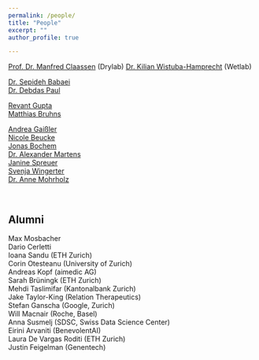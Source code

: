 ```yaml
---
permalink: /people/
title: "People"
excerpt: ""
author_profile: true

---
```



[Prof. Dr. Manfred Claassen](../people/manfred-claassen.md) (Drylab)  [Dr.  Kilian Wistuba-Hamprecht](../people/kilian-wistuba-hamprecht.md) (Wetlab)

[Dr. Sepideh Babaei](../people/sepideh-babaei.md)<br/>
[Dr. Debdas Paul](../people/debdas-paul.md)

[Revant Gupta](../people/revant-gupta.md)<br/>
[Matthias Bruhns](../people/matthias-bruhns.md)<br/>

[Andrea Gaißler](../people/andrea-gaißler.md)<br/>
[Nicole Beucke](../people/nicola-beucke.md)<br/>
[Jonas Bochem](../people/jonas-bochem.md)<br/>
[Dr. Alexander Martens](../people/alexander-martens.md)<br/>
[Janine Spreuer](../people/janine-spreuer.md)<br/>
[Svenja Wingerter](../people/svenja-wingerter.md)<br/>
[Dr. Anne Mohrholz](../people/anne-mohrholz.md)<br/>


<br/>


## Alumni

Max Mosbacher <br/>
Dario Cerletti <br/>
Ioana Sandu (ETH Zurich)<br/>
Corin Otesteanu (University of Zurich)<br/>
Andreas Kopf (aimedic AG)<br/>
Sarah Brüningk (ETH Zurich)<br/>
Mehdi Taslimifar (Kantonalbank Zurich)<br/>
Jake Taylor-King (Relation Therapeutics)<br/>
Stefan Ganscha (Google, Zurich)<br/>
Will Macnair (Roche, Basel)<br/>
Anna Susmelj (SDSC, Swiss Data Science Center)<br/>
Eirini Arvaniti (BenevolentAI)<br/>
Laura De Vargas Roditi (ETH Zurich)<br/>
Justin Feigelman (Genentech)<br/>